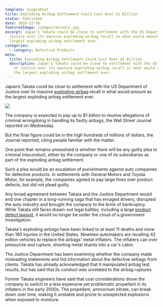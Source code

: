 ```yaml
---
template: SinglePost
title: Exploding Airbag Settlement Could Cost Over $1 Billion
status: Published
date: 2016-12-30
featuredImage: /images/animals.jpg
excerpt: Japan’s Takata could be close to settlement with the US Department of
  Justice over its massive exploding-airbag recall in what would amount as the
  largest exploding airbag settlement ever.
categories:
  - category: Defective Products
meta:
  title: Exploding Airbag Settlement Could Cost Over $1 Billion
  description: Japan’s Takata could be close to settlement with the US Department
    of Justice over its massive exploding-airbag recall in what would amount as
    the largest exploding airbag settlement ever.
---
```

<!--StartFragment-->

Japan’s Takata could be close to settlement with the US Department of Justice over its massive [exploding-airbag](https://www.austinaccidentlawyer.com/?page_id=1699) recall in what would amount as the largest exploding airbag settlement ever.

![](/images/exploding-airbag.jpg)

The company is expected to pay up to $1 billion to resolve allegations of criminal wrongdoing in handling its faulty airbags, the Wall Street Journal reported on Wednesday.

But the final figure could be in the high hundreds of millions of dollars, the Journal reported, citing people familiar with the matter.

One point that remains unresolved is whether there will be any guilty plea to criminal misconduct, either by the company or one of its subsidiaries as part of the exploding airbag settlement.

Such a plea would be an escalation of punishments against auto companies for defective products. In settlements with General Motors and Toyota Motor, for example, the companies agreed to pay large fines over product defects, but did not plead guilty.

Any broad agreement between Takata and the Justice Department would end one chapter in a long-running saga that has enraged drivers, disrupted the auto industry and brought the company to the brink of bankruptcy. While Takata still faces drawn-out legal battles, including a large [product defect lawsuit](https://www.austinaccidentlawyer.com/?page_id=1696), it would no longer be under the cloud of a government investigation.

Takata's exploding airbags have been linked to at least 11 deaths and more than 180 injuries in the United States. Nineteen automakers are recalling 42 million vehicles to replace the airbags' metal inflaters. The inflaters can over pressurize and rupture, shooting metal shards into a car's cabin.

The Justice Department has been examining whether the company made misleading statements and hid information about the defective airbags from clients. Takata has already acknowledged that it manipulated airbag test results, but has said that its conduct was unrelated to the airbag ruptures.

Former Takata engineers have said that cost considerations drove the company to switch to a less expensive yet problematic propellant in its inflaters in the early 2000s. The propellant, ammonium nitrate, can break down over time, making it unstable and prone to unexpected explosions when exposed to moisture.

<!--EndFragment-->